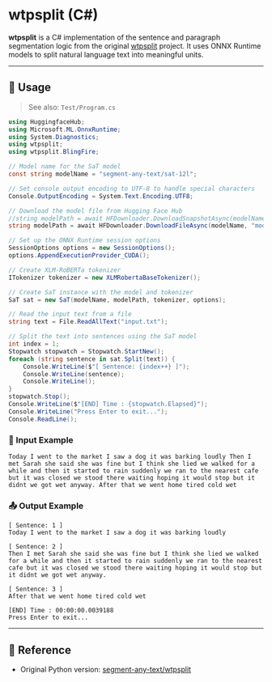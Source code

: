 ﻿# wtpsplit (C#)

**wtpsplit** is a C# implementation of the sentence and paragraph segmentation logic from the original [wtpsplit](https://github.com/segment-any-text/wtpsplit) project. It uses ONNX Runtime models to split natural language text into meaningful units.

---

## 🔧 Usage

> See also: `Test/Program.cs`

```csharp
using HuggingfaceHub;
using Microsoft.ML.OnnxRuntime;
using System.Diagnostics;
using wtpsplit;
using wtpsplit.BlingFire;

// Model name for the SaT model
const string modelName = "segment-any-text/sat-12l";

// Set console output encoding to UTF-8 to handle special characters
Console.OutputEncoding = System.Text.Encoding.UTF8;

// Download the model file from Hugging Face Hub
//string modelPath = await HFDownloader.DownloadSnapshotAsync(modelName);
string modelPath = await HFDownloader.DownloadFileAsync(modelName, "model_optimized.onnx");

// Set up the ONNX Runtime session options
SessionOptions options = new SessionOptions();
options.AppendExecutionProvider_CUDA();

// Create XLM-RoBERTa tokenizer
ITokenizer tokenizer = new XLMRobertaBaseTokenizer();

// Create SaT instance with the model and tokenizer
SaT sat = new SaT(modelName, modelPath, tokenizer, options);

// Read the input text from a file
string text = File.ReadAllText("input.txt");

// Split the text into sentences using the SaT model
int index = 1;
Stopwatch stopwatch = Stopwatch.StartNew();
foreach (string sentence in sat.Split(text)) {
    Console.WriteLine($"[ Sentence: {index++} ]");
    Console.WriteLine(sentence);
    Console.WriteLine();
}
stopwatch.Stop();
Console.WriteLine($"[END] Time : {stopwatch.Elapsed}");
Console.WriteLine("Press Enter to exit...");
Console.ReadLine();
```

### 📝 Input Example

```text
Today I went to the market I saw a dog it was barking loudly Then I met Sarah she said she was fine but I think she lied we walked for a while and then it started to rain suddenly we ran to the nearest cafe but it was closed we stood there waiting hoping it would stop but it didnt we got wet anyway. After that we went home tired cold wet
```

### 📤 Output Example

```text
[ Sentence: 1 ]
Today I went to the market I saw a dog it was barking loudly

[ Sentence: 2 ]
Then I met Sarah she said she was fine but I think she lied we walked for a while and then it started to rain suddenly we ran to the nearest cafe but it was closed we stood there waiting hoping it would stop but it didnt we got wet anyway.

[ Sentence: 3 ]
After that we went home tired cold wet

[END] Time : 00:00:00.0039188
Press Enter to exit...
```

---

## 📎 Reference

* Original Python version: [segment-any-text/wtpsplit](https://github.com/segment-any-text/wtpsplit)
